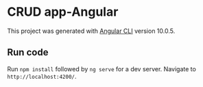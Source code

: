 # CRUD app-Angular

This project was generated with [Angular CLI](https://github.com/angular/angular-cli) version 10.0.5.

## Run code

Run `npm install` followed by `ng serve` for a dev server. Navigate to `http://localhost:4200/`.
